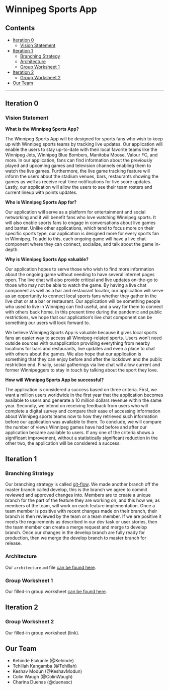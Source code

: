 # Winnipeg Sports App

## Contents
* [Iteration 0](#iteration-0)
    * [Vision Statement](#vision-statment)<!-- @IGNORE PREVIOUS: anchor -->
* [Iteration 1](#iteration-1)
    * [Branching Strategy](#branching-strategy)
    * [Architecture](#architecture)
    * [Group Worksheet 1](#group-worksheet-1)
* [Iteration 2](#iteration-2)
	* [Group Worksheet 2](#group-worksheet-2)
* [Our Team](#our-team)

---

## **Iteration 0**
### Vision Statement

**What is the Winnipeg Sports App?**

The Winnipeg Sports App will be designed for sports fans who wish to keep up with Winnipeg sports teams by tracking live updates. Our application will enable the users to stay up-to-date with their local favorite teams like the Winnipeg Jets, Winnipeg Blue Bombers, Manitoba Moose, Valour FC, and more. In our application, fans can find information about the previously played and upcoming games and television channels enabling them to watch the live games. Furthermore, the live game tracking feature will inform the users about the stadium venues, bars, restaurants showing the games as well as receive real-time notifications for live score updates. Lastly, our application will allow the users to see their team rosters and current lineup with points updates.

**Who is Winnipeg Sports App for?**

Our application will serve as a platform for entertainment and social networking and it will benefit fans who love watching Winnipeg sports. It will also enable sports fans to engage in conversations about live games and banter. Unlike other applications, which tend to focus more on their specific sports type, our application is designed more for every sports fan in Winnipeg. To add to this, each ongoing game will have a live chat component where they can connect, socialize, and talk about the game in-depth.

**Why is Winnipeg Sports App valuable?**

Our application hopes to serve those who wish to find more information about the ongoing game without needing to have several internet pages open. The live chat will also provide critical and live updates on-the-go to those who may not be able to watch the game. By having a live chat component as well as a bar and restaurant locator, our application will serve as an opportunity to connect local sports fans whether they gather in the live chat or at a bar or restaurant. Our application will be something people who used to live in Winnipeg can find useful, and a way for them to connect with others back home. In this present time during the pandemic and public restrictions, we hope that our application’s live chat component can be something our users will look forward to.

We believe Winnipeg Sports App is valuable because it gives local sports fans an easier way to access all Winnipeg-related sports. Users won’t need outside sources with ourapplication providing everything from nearby locations for bars and restaurants, live updates and even a place to chat with others about the games. We also hope that our application is something that they can enjoy before and after the lockdown and the public restriction end. Finally, social gatherings via live chat will allow current and former Winnipeggers to stay in touch by talking about the sport they love.

**How will Winnipeg Sports App be successful?**

The application is considered a success based on three criteria. First, we want a million users worldwide in the first year that the application becomes available 
to users and generate a 10 million dollars revenue within the same year. Secondly, we intend on receiving feedback from users who will complete a digital survey and compare their ease of accessing information about Winnipeg sports teams now to how they retrieved such information before our application was available to them. To conclude, we will compare the number of views Winnipeg games have had before and after our application became available to users. If any one of the criteria shows a significant improvement, without a statistically significant reduction in the other two, the application will be considered a success.

## Iteration 1

### Branching Strategy

Our branching strategy is called [git-flow](https://nvie.com/posts/a-successful-git-branching-model/). We made another branch off the master branch called develop, this is the branch we agree to commit reviewed and approved changes into. Members are to create a unique branch for the part of the feature they are working on, and this how we, as members of the team, will work on each feature implementation. Once a team member is positive with recent changes made on their branch, their branch is then reviewed by the team or a team member. If we are positive it meets the requirements as described in our dev task or user stories, then the team member can create a merge request and merge to develop branch. Once our changes in the develop branch are fully ready for production, then we merge the develop branch to master branch for release.

### Architecture

Our `architecture.md` file [can be found here](https://code.cs.umanitoba.ca/3350-winter-2021-a03/winnipeg-sports-app-a03-group-6/-/blob/master/architecture.md).

### Group Worksheet 1

Our filled-in group worksheet [can be found here](https://code.cs.umanitoba.ca/3350-winter-2021-a03/winnipeg-sports-app-a03-group-6/-/blob/master/iteration_1_worksheet.md).

## Iteration 2

### Group Worksheet 2

Our filled-in group worksheet (link).

## Our Team
- Kehinde Elukanle (@Kehinde)
- Tehillah Kangamba (@Tehillah)
- Keshav Modun (@KeshavModun)
- Colin Waugh (@ColinWaugh)
- Charina Duenas (@duenasc)
